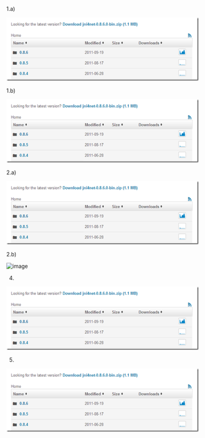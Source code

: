 
1.a)

![image](../images/image_thumb1.png)


1.b)

![image](images/image_thumb1.png)

2.a)

![image](../images/AAA/image_thumb_BBB.png)

2.b)

![image](images/AAA/image_thumb_BBB.png)

4)

![image](images/image_thumb_AAA.png)

5)

![image](./images/image_thumb_AAA.png)
